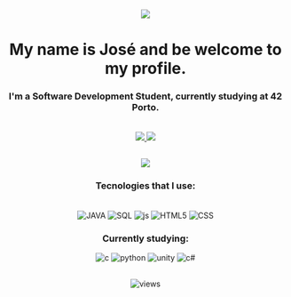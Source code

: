 <h1 align="center">
<img src="https://readme-typing-svg.herokuapp.com/?font=Righteous&size=35&center=true&vCenter=true&width=500&height=70&duration=4000&lines=Hello+World+!+👋;" />
</h1>

<h1 align="center">
My name is José and be welcome to my profile.
</h1>

<h3 align="center">
I'm a Software Development Student, currently studying at 42 Porto.
</h3>

<br>

<div align="center">
  <a href="https://www.linkedin.com/in/developer-jose-meneses/"> <img src="https://img.shields.io/badge/LinkedIn-0077B5?style=for-the-badge&logo=linkedin&logoColor=white">
  <a href="mailto:josefilmeneses@gmail.com"> <img src="https://img.shields.io/badge/Gmail-D14836?style=for-the-badge&logo=gmail&logoColor=white">                                                           
</div>
  
##
<div align="center">
  <a href="https://github.com/jose5556/github-readme-stats">
    <img src="https://github-readme-stats.vercel.app/api/top-langs/?username=jose5556&layout=donut&theme=radical&size_weight=1&count_weight=0.5&">
  </a>
</div>


<h3 align="center">
  Tecnologies that I use:
</h3>

<div align="center" style="display: inline block"><br />
  <img align="center" alt="JAVA" src="https://img.shields.io/badge/Java-ED8B00?style=for-the-badge&logo=openjdk&logoColor=white">
  <img align="center" alt="SQL" src="https://img.shields.io/badge/MySQL-00000F?style=for-the-badge&logo=mysql&logoColor=white">
  <img align="center" alt="js" src="https://img.shields.io/badge/JavaScript-323330?style=for-the-badge&logo=javascript&logoColor=F7DF1E">
  <img align="center" alt="HTML5" src="https://img.shields.io/badge/HTML5-E34F26?style=for-the-badge&logo=html5&logoColor=white">
  <img align="center" alt="CSS" src="https://img.shields.io/badge/CSS3-1572B6?style=for-the-badge&logo=css3&logoColor=white">
</div>

<h3 align="center">
  Currently studying:
</h3>

<div align="center">
  <img alt="c" src="https://img.shields.io/badge/C-00599C?style=for-the-badge&logo=c&logoColor=white">
  <img alt="python" src="https://img.shields.io/badge/Python-14354C?style=for-the-badge&logo=python&logoColor=white">
  <img alt="unity" src="https://img.shields.io/badge/Unity-100000?style=for-the-badge&logo=unity&logoColor=white">
  <img alt="c#" src="https://img.shields.io/badge/C%23-239120?style=for-the-badge&logo=c-sharp&logoColor=white">
</div>

##

<div align="center">
  <img src="https://komarev.com/ghpvc/?username=jose5556&style=flat-square&color=blue" alt="views"/>
</div>
